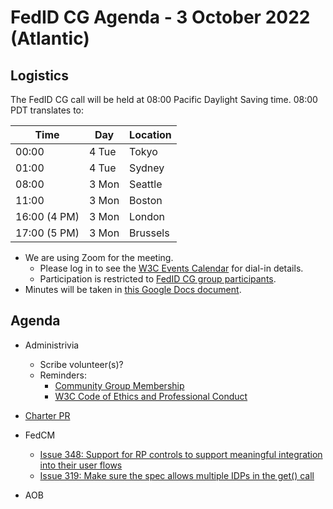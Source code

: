 # FedID CG Agenda - 3 October 2022 (Atlantic)

## Logistics

The FedID CG call will be held at 08:00 Pacific Daylight Saving time. 08:00 PDT translates to:

| Time         | Day    | Location      |
| ------------ | ------ | ------------- |
| 00:00        | 4 Tue | Tokyo         |
| 01:00        | 4 Tue | Sydney        |
| 08:00        | 3 Mon | Seattle       |
| 11:00        | 3 Mon | Boston        |
| 16:00 (4 PM) | 3 Mon | London        |
| 17:00 (5 PM) | 3 Mon | Brussels      |


* We are using Zoom for the meeting.
    * Please log in to see the [W3C Events Calendar](https://www.w3.org/events/meetings/cceb9fe7-9d35-4041-a31f-d47b7757d64b/20221003T080000) for dial-in details. 
    * Participation is restricted to [FedID CG group participants](https://www.w3.org/community/fed-id/participants).
* Minutes will be taken in [this Google Docs document](https://docs.google.com/document/d/1O7Rn8Aj4rsYWohdEP61lnGdgkai0xTZFQgm7XEA0RBM/edit#).


## Agenda

* Administrivia
  * Scribe volunteer(s)?
  * Reminders: 
     * [Community Group Membership](https://www.w3.org/community/fed-id/)
     * [W3C Code of Ethics and Professional Conduct](https://www.w3.org/Consortium/cepc/)

* [Charter PR](https://github.com/fedidcg/fedidcg.github.io/pull/2)

* FedCM 
   * [Issue 348: Support for RP controls to support meaningful integration into their user flows](https://github.com/fedidcg/FedCM/issues/348)
   * [Issue 319: Make sure the spec allows multiple IDPs in the get() call](https://github.com/fedidcg/FedCM/issues/319)


* AOB

